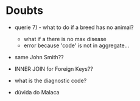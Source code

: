 Doubts
======
- querie 7) - what to do if a breed has no animal?
    - what if a there is no max disease
    - error because 'code' is not in aggregate...

- same John Smith??

- INNER JOIN for Foreign Keys??

- what is the diagnostic code?

- dúvida do Malaca
